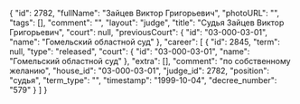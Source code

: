 {
    "id": 2782,
    "fullName": "Зайцев Виктор Григорьевич",
    "photoURL": "",
    "tags": [],
    "comment": "",
    "layout": "judge",
    "title": "Судья Зайцев Виктор Григорьевич",
    "court": null,
    "previousCourt": {
        "id": "03-000-03-01",
        "name": "Гомельский областной суд"
    },
    "career": [
        {
            "id": 2845,
            "term": null,
            "type": "released",
            "court": {
                "id": "03-000-03-01",
                "name": "Гомельский областной суд"
            },
            "extra": [],
            "comment": "по собственному желанию",
            "house_id": "03-000-03-01",
            "judge_id": 2782,
            "position": "судья",
            "term_type": "",
            "timestamp": "1999-10-04",
            "decree_number": "579"
        }
    ]
}
